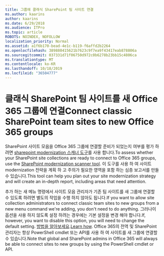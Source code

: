 ```yaml
---
title: 그룹에 클래식 SharePoint 팀 사이트 연결
ms.author: kaarins
author: kaarins
ms.date: 6/29/2018
ms.audience: ITPro
ms.topic: article
ROBOTS: NOINDEX, NOFOLLOW
localization_priority: Normal
ms.assetid: a1f6b170-bead-4e1c-b119-f6affd2b2264
ms.openlocfilehash: 389880415621b7623c9f7ea9f43417eab878806a
ms.sourcegitcommit: 037331d71f06750d972c0b6278b23bb15c4806ca
ms.translationtype: MT
ms.contentlocale: ko-KR
ms.lasthandoff: 10/18/2019
ms.locfileid: "36504777"
---
```

# <a name="connect-classic-sharepoint-team-sites-to-new-office-365-groups"></a><span data-ttu-id="9cb12-102">클래식 SharePoint 팀 사이트를 새 Office 365 그룹에 연결</span><span class="sxs-lookup"><span data-stu-id="9cb12-102">Connect classic SharePoint team sites to new Office 365 groups</span></span>

<span data-ttu-id="9cb12-103">SharePoint 사이트 모음을 Office 365 그룹에 연결할 준비가 되었는지 여부를 평가 하려면 [sharepoint modernization 스캐너 도구](https://go.microsoft.com/fwlink/?linkid=873066)를 사용 합니다.</span><span class="sxs-lookup"><span data-stu-id="9cb12-103">To assess whether your SharePoint site collections are ready to connect to Office 365 groups, use the [SharePoint modernization scanner tool](https://go.microsoft.com/fwlink/?linkid=873066).</span></span> <span data-ttu-id="9cb12-104">이 도구를 사용 하 여 사이트 modernization 전략을 계획 하 고 주의가 필요한 영역을 포함 하는 심층 보고서를 만들 수 있습니다.</span><span class="sxs-lookup"><span data-stu-id="9cb12-104">This tool can help you plan out your site modernization strategy and will create an in-depth report, including areas that need attention.</span></span>
  
<span data-ttu-id="9cb12-105">추가 하는 새 메뉴 명령에서 사이트 모음 관리자가 기존 팀 사이트를 새 그룹에 연결할 수 있도록 하려면 별도의 작업을 수행 하지 않아도 됩니다.</span><span class="sxs-lookup"><span data-stu-id="9cb12-105">If you want to allow site collection administrators to connect classic team sites to new groups from a new menu command we're adding, you don't need to do anything.</span></span> <span data-ttu-id="9cb12-106">그러나이 옵션을 사용 하지 않도록 설정 하려는 경우에는 기본 설정을 변경 해야 합니다.</span><span class="sxs-lookup"><span data-stu-id="9cb12-106">If, however, you want to disable this option, you will need to change the default setting.</span></span> <span data-ttu-id="9cb12-107">[방법을 알아보세요](https://go.microsoft.com/fwlink/?linkid=2004316).</span><span class="sxs-lookup"><span data-stu-id="9cb12-107">[Learn how](https://go.microsoft.com/fwlink/?linkid=2004316).</span></span> <span data-ttu-id="9cb12-108">Office 365의 전역 및 SharePoint 관리자는 항상 PowerShell cmdlet 또는 API를 사용 하 여 사이트를 새 그룹에 연결할 수 있습니다.</span><span class="sxs-lookup"><span data-stu-id="9cb12-108">Note that global and SharePoint admins in Office 365 will always be able to connect sites to new groups by using the PowerShell cmdlet or API.</span></span>
  

